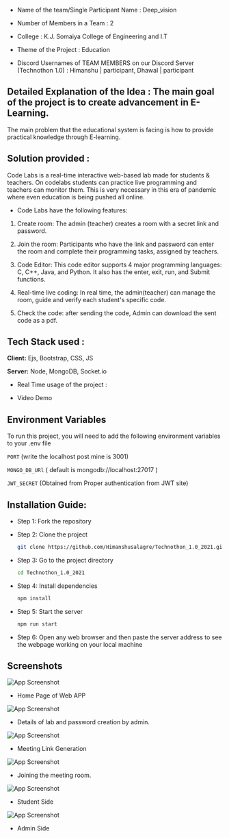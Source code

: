 ﻿* Name of the team/Single Participant Name : Deep_vision

* Number of Members in a Team : 2

* College : K.J. Somaiya College of Engineering and I.T

* Theme of the Project : Education

* Discord Usernames of TEAM MEMBERS on our Discord Server (Technothon 1.0) : Himanshu | participant, Dhawal | participant

## Detailed Explanation of the Idea : The main goal of the project is to create advancement in E- Learning.
The main problem that the educational system is facing is how to provide practical knowledge through E-learning.

## Solution provided : 
Code Labs is a real-time interactive web-based lab made for students & teachers. On codelabs students can practice live programming and teachers can monitor them. 
This is very necessary in this era of pandemic where even education is being pushed all online.

* Code Labs have the following features:

 1) Create room: The admin (teacher) creates a room with a secret link and password.

 2) Join the room: Participants who have the link and password can enter the room and complete their programming tasks, assigned by teachers.

 3) Code Editor: This code editor supports 4 major programming languages: C, C++, Java, and Python. It also has the enter, exit, run, and Submit functions.

 4) Real-time live coding: In real time, the admin(teacher) can manage the room, guide and verify each student's specific code.

 5) Check the code: after sending the code, Admin can download the sent code as a pdf.

## Tech Stack used : 

**Client:** Ejs, Bootstrap, CSS, JS

**Server:** Node, MongoDB, Socket.io

* Real Time usage of the project : 

* Video Demo


## Environment Variables

To run this project, you will need to add the following environment variables to your .env file

`PORT` (write the localhost post mine is 3001)

`MONGO_DB_URl` ( default is mongodb://localhost:27017 )

`JWT_SECRET` (Obtained from Proper authentication from JWT site)

  
## Installation Guide: 
- Step 1:  Fork the repository

- Step 2: Clone the project

    ```bash
  git clone https://github.com/Himanshusalagre/Technothon_1.0_2021.git
    ```

- Step 3: Go to the project directory

    ```bash
  cd Technothon_1.0_2021
    ```

- Step 4: Install dependencies

    ```bash
  npm install
    ```

- Step 5: Start the server

    ```bash
  npm run start
    ```

- Step 6: Open any web browser and then paste the server address to see the webpage working on your local machine

## Screenshots

![App Screenshot](https://github.com/Himanshusalagre/Technothon_1.0_2021/screenshots/1.png)

- Home Page of Web APP

![App Screenshot](https://github.com/Himanshusalagre/Technothon_1.0_2021/screenshots/2.png)

- Details of lab and password creation by admin.

![App Screenshot](https://github.com/Himanshusalagre/Technothon_1.0_2021/screenshots/3.png)

- Meeting Link Generation

![App Screenshot](https://github.com/Himanshusalagre/Technothon_1.0_2021/screenshots/4.png)

- Joining the meeting room.

![App Screenshot](https://github.com/Himanshusalagre/Technothon_1.0_2021/screenshots/5.png)

- Student Side 

![App Screenshot](https://github.com/Himanshusalagre/Technothon_1.0_2021/screenshots/6.png)

- Admin Side

